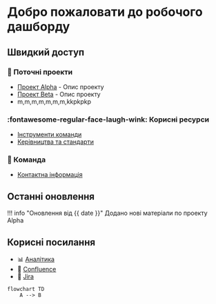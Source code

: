 # Добро пожаловати до робочого дашборду

## Швидкий доступ

### 🚀 Поточні проекти
- [Проект Alpha](projects/project-alpha.md) - Опис проекту
- [Проект Beta](projects/project-beta.md) - Опис проекту
- m,m,m,m,m,m,m,kkpkpkp

### :fontawesome-regular-face-laugh-wink: Корисні ресурси
- [Інструменти команди](resources/tools.md)
- [Керівництва та стандарти](resources/guidelines.md)

### 👥 Команда
- [Контактна інформація](team/contacts.md)

## Останні оновлення

!!! info "Оновлення від {{ date }}"
    Додано нові матеріали по проекту Alpha

## Корисні посилання

- 📊 [Аналітика](https://analytics.example.com)
- 📝 [Confluence](https://confluence.example.com)
- 🎯 [Jira](https://jira.example.com)


```mermaid
flowchart TD
    A --> B
```
